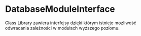 # DatabaseModuleInterface

Class Library zawiera interfejsy dzięki którym istnieje możliwość odwracania zależności w modułach wyższego poziomu.